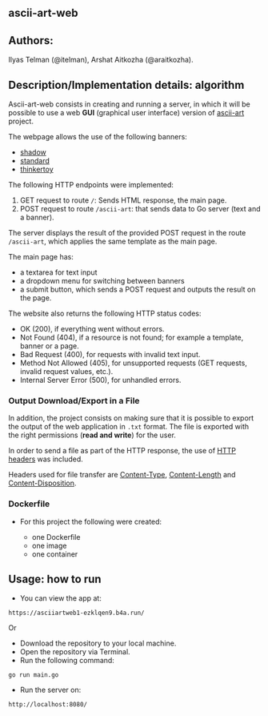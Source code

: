## ascii-art-web

## Authors:

Ilyas Telman (@itelman), Arshat Aitkozha (@araitkozha).

## Description/Implementation details: algorithm

Ascii-art-web consists in creating and running a server, in which it will be possible to use a web **GUI** (graphical user interface) version of [ascii-art](../ascii-art) project.

The webpage allows the use of the following banners:

- [shadow](../ascii-art/shadow.txt)
- [standard](../ascii-art/standard.txt)
- [thinkertoy](../ascii-art/thinkertoy.txt)

The following HTTP endpoints were implemented:

1. GET request to route `/`: Sends HTML response, the main page.
2. POST request to route `/ascii-art`: that sends data to Go server (text and a banner).

The server displays the result of the provided POST request in the route `/ascii-art`, which applies the same template as the main page.

The main page has:

- a textarea for text input
- a dropdown menu for switching between banners
- a submit button, which sends a POST request and outputs the result on the page.

The website also returns the following HTTP status codes:

- OK (200), if everything went without errors.
- Not Found (404), if a resource is not found; for example a template, banner or a page.
- Bad Request (400), for requests with invalid text input.
- Method Not Allowed (405), for unsupported requests (GET requests, invalid request values, etc.).
- Internal Server Error (500), for unhandled errors.

### Output Download/Export in a File

In addition, the project consists on making sure that it is possible to export the output of the web application in `.txt` format. The file is exported with the right permissions (**read and write**) for the user.

In order to send a file as part of the HTTP response, the use of [HTTP headers](https://developer.mozilla.org/en-US/docs/Web/HTTP/Headers) was included.

Headers used for file transfer are [Content-Type](https://developer.mozilla.org/en-US/docs/Web/HTTP/Headers/Content-Type), [Content-Length](https://developer.mozilla.org/en-US/docs/Web/HTTP/Headers/Content-Length) and [Content-Disposition](https://developer.mozilla.org/en-US/docs/Web/HTTP/Headers/Content-Disposition).

### Dockerfile

- For this project the following were created:

    - one Dockerfile
    - one image
    - one container

## Usage: how to run

- You can view the app at:
```console
https://asciiartweb1-ezklqen9.b4a.run/
```

Or

- Download the repository to your local machine.
- Open the repository via Terminal.
- Run the following command:
```console
go run main.go
```
- Run the server on:
```console
http://localhost:8080/
```
